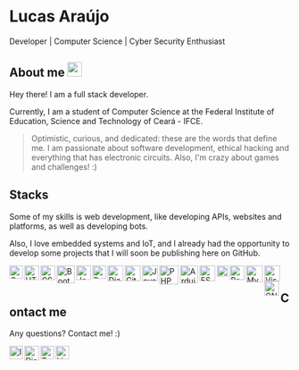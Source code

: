 # Lucas Araújo 

Developer | Computer Science | Cyber Security Enthusiast

## About me <img width="26" src="https://camo.githubusercontent.com/ea09d843e584c4c4365baf0f1b8e691a36e7355536170ea93d45ca58308e507a/68747470733a2f2f6769746875622e6769746875626173736574732e636f6d2f696d616765732f6d6f6e612d6c6f6164696e672d6461726b2e676966">

Hey there! I am a full stack developer.

Currently, I am a student of Computer Science at the Federal Institute of Education, Science and Technology of Ceará - IFCE.

> Optimistic, curious, and dedicated: these are the words that define me. I am passionate about software development, ethical hacking and everything that has electronic circuits. Also, I'm crazy about games and challenges! :)

## Stacks

Some of my skills is web development, like developing APIs, websites and platforms, as well as developing bots.

Also, I love embedded systems and IoT, and I already had the opportunity to develop some projects that I will soon be publishing here on GitHub.

<a target="_blank" href="https://www.cprogramming.com/">
  <img align="left" alt="C" width="24px" src="https://lh3.googleusercontent.com/u/1/drive-viewer/AFDK6gMrxZGRZ9cm-khLIW50dl8xnp34MGC_IpJkCE9fSxDIRWgbL_FtAt9fxZpe04MhkPP3PNl5-RBuuEbNQGMqB_J6i1ay=w1220-h890" />
</a>
<a target="_blank" href="https://www.w3.org/html/">
  <img align="left" alt="HTML" width="26px" src="https://lh3.googleusercontent.com/u/1/drive-viewer/AFDK6gOtOrpv-HBYR7c6W-qRGaH9tdEiljk6OFb-Irwxcg1vKaJInIO0SCvuj2zX5jAGaQNkD8BhMUO6dNx7FGMkFkR5eMux=w1220-h890" />
</a>
<a target="_blank" href="https://www.w3.org/Style/CSS/Overview.en.html">
  <img align="left" alt="CSS" width="26px" src="https://lh3.googleusercontent.com/u/1/drive-viewer/AFDK6gPvRcC5s1OqyRrkfwYmp1GoqOzIfD5J_janw6OJfs7fLnj9-95t8dNK7lcoSip9H4sMGqgHfVyYXj4fwlto3wd67MuSng=w1220-h890" />
</a>
<a target="_blank" href="https://getbootstrap.com/">
  <img align="left" alt="Bootstrap" width="32px" src="https://lh3.googleusercontent.com/u/1/drive-viewer/AFDK6gM_VaW-DpsmUmpCjUmGkQaKfyPLrQi9AGhpUdyHLWvWSXnfhg2jrYJ-8UphsYlNR73rsL04I-TXzOXl6pAOFx3HJdYoQg=w1920-h947" />
</a>
<a target="_blank" href="https://www.javascript.com/">
  <img align="left" alt="JavaScript" width="26px" src="https://lh3.googleusercontent.com/u/1/drive-viewer/AFDK6gMlnH4PeTZznGCezKoqfvJ3Pw7UtUsZ84XNX3C272oyn1BCAqLJheIE5Z0YvRVuWdpetNFDYV7uShZv6slTDwq2FrEQ9A=w1220-h947" />
</a>
<a target="_blank" href="https://www.python.org/">
  <img align="left" alt="Python" width="24px" src="https://lh3.googleusercontent.com/u/1/drive-viewer/AFDK6gPDOOm8j6KNWO42L0x-scl9MIcghGesuFQ3slFgC8JBmIj_M7OWq4_NYGTEsk99AM0VOOscAwPx-BhKCma-feJRoJvlhQ=w1220-h947" />
</a>
<a target="_blank" href="https://www.djangoproject.com/">
  <img align="left" alt="Django" width="28px" src="https://lh3.googleusercontent.com/u/1/drive-viewer/AFDK6gOL6n-o7g8OkKUjC188cbO0fdla-fW2hWg-bBwo_cF9gSNf5_tRksk-sAXLFIbkMCUpHFSNjnIB3YZ_LkHIjzakSIwCfA=w1220-h890" />
</a>
<a target="_blank" href="https://git-scm.com/">
  <img align="left" alt="Git" width="28px" src="https://lh3.googleusercontent.com/u/1/drive-viewer/AFDK6gPC96uKvupAkvTuqRbTrcD8sRIVqTnrZz_cJyd0GZgBle3jcxpoiopXmrUJ1cokZ4KfX6_mDoT29tUf1RRRhFLCl5TDEQ=w1220-h947" />
</a>
<a target="_blank" href="https://www.java.com/">
  <img align="left" alt="Java" width="28px" src="https://lh3.googleusercontent.com/u/1/drive-viewer/AFDK6gMgs3a3PYQ4RdXsXsWjZSmKeBKJiMN2ghBqZZ1bUZLZG687OpOub_mMt-rBPEapPmiWAXEVq37zd9Anj6N9nvHVRHiXFw=w1220-h947" />
</a>
<a target="_blank" href="https://www.php.net/">
  <img align="left" alt="PHP" width="34px" src="https://lh3.googleusercontent.com/u/1/drive-viewer/AFDK6gP460lmQ__OydePRXGxKfaKnj9pTZyzAfaMAOqZzNKq9TO4DLcfqOY32V7UZJ-8E9kb0TDmRG6zDbzA2P4H6ZY5iAE=w1220-h947" />
</a>
<a target="_blank" href="https://www.arduino.cc/">
  <img align="left" alt="Arduino" width="32px" src="https://lh3.googleusercontent.com/u/1/drive-viewer/AFDK6gNiYcST5yvHAWUyCxVi0wlhpgPPGTtUSV8i2eW9bybd3OnvEyePFzqFA5-cbBcyVFccI7iNuNfpHs9xPcOtdyRovHoE=w1220-h947" />
</a>
<a target="_blank" href="https://www.espressif.com/en/products/socs/esp32">
  <img align="left" alt="ESP32" width="28px" src="https://lh3.googleusercontent.com/u/1/drive-viewer/AFDK6gM3F2ew-OestiXo5W8IyFTuT-cYn3m2Euh1JGUkvXYu4FdhfcbDkSoUs6GZ3s4IavL6UwKnLF66xvjHQftgajXywcerQw=w1220-h947" />
</a>
<a target="_blank" href="https://firebase.google.com/">
  <img align="left" alt="Firebase" width="20px" src="https://lh3.googleusercontent.com/u/1/drive-viewer/AFDK6gO_N1sMexJho7Pck8roo679A7MfeMMwCCIpJljNLpxryvUzueafpBnymLeDIMRGC1Ikj0Pself1P-MWtMFjD11S5gwMyg=w1220-h947" />
</a>
<a target="_blank" href="https://www.postgresql.org/">
  <img align="left" alt="PostgreSQL" width="26px" src="https://lh3.googleusercontent.com/u/1/drive-viewer/AFDK6gNcJZcxtMrqdD-hnPmUV5G1PKGpH52-RNF2MWWTRksP_q2zd7PGKbaIXHNwtC4vw9l4Zow9tH4pJp3IVsWEQ9me62bZ=w1220-h947" />
</a>
<a target="_blank" href="https://www.mysql.com/">
  <img align="left" alt="MySQL" width="30px" src="https://lh3.googleusercontent.com/u/1/drive-viewer/AFDK6gNQH6abjJ32sQX9IN-huDCzJC2N5zz-jWcd4QegHkub4LYu1IvmpLe5-REDSkJPgZoWcXvSagf4_q4BpPDqshNUtvMynQ=w1220-h947" />
</a>
<a target="_blank" href="https://code.visualstudio.com/">
  <img align="left" alt="Visual Studio Code" width="28px" src="https://lh3.googleusercontent.com/u/1/drive-viewer/AFDK6gP1LgHGA7mgUi5QVwfb7yyaRQhVuvmDWHgwcT0j2QCVh3h1_AYtGbDAIm2CgNwenTCHFeJqjl0_ecgdUUYVBRpnW_ZD9g=w1220-h947" />
</a>
<a target="_blank" href="https://www.linux.org/">
  <img align="left" alt="GNU/Linux" width="26px" src="https://lh3.googleusercontent.com/u/1/drive-viewer/AFDK6gNXnEwSxs2B_GxGp1muuxL4WEhRfA4j_s5pyDxyzhk3mZA-GKZtuwn7jpvsggobbV7E8Ea6Ugqw4gOZqsgzR8NQ7sKY=w1220-h947" />
</a>

<br>

## Contact me

Any questions? Contact me! :)

<a target="_blank" href="https://www.instagram.com/lucapwn">
  <img align="left" alt="Instagram" width="24px" src="https://lh3.googleusercontent.com/u/1/drive-viewer/AFDK6gNRQttLtFJXTRdnljgxFAAKQNVhjeHQygz1PwC06P-uIh85aGmLKGYT7m8CixjpyF14eBmqzhq_FskW7dPtSNBWHrb8=w1220-h890" />
</a>
<a target="_blank" href="https://discordapp.com/users/1055872079918006364">
  <img align="left" alt="Discord" width="26px" src="https://lh3.googleusercontent.com/u/1/drive-viewer/AFDK6gMWnMlMxHvTatjzLjwj1HHD8bRV1z6cGyelMDxvwVco5K3W1IzmDDL4OnW5BTcJVrcIPZZlB4rAJKs8N0IM6Bsfpte9=w1220-h890" />
</a>
<a target="_blank" href="https://twitter.com/lucapwn">
  <img align="left" alt="Twitter" width="24px" src="https://lh3.googleusercontent.com/u/1/drive-viewer/AFDK6gOyLz3ESJ9zFY5vBmDELZzUM94YpdlG1UhYA_G7XWPbeNDRjV4EcJR3qg8z0HxCM31Y6oOuTK4X0llrOgqzdpNzXjY0qg=w1920-h947" />
</a>
<a target="_blank" href="https://www.linkedin.com/in/lucapwn">
  <img align="left" alt="LinkedIn" width="24px" src="https://lh3.googleusercontent.com/u/1/drive-viewer/AFDK6gPuxk3Z_FyEt3jjCN61XvPKw94Qrbc0qgQ6G5VrP_8xzuvTis5jQthNzf_tYz_iq69OwKAX_-d0TS8lBR1_PerEHiKC=w1220-h890" />
</a>
